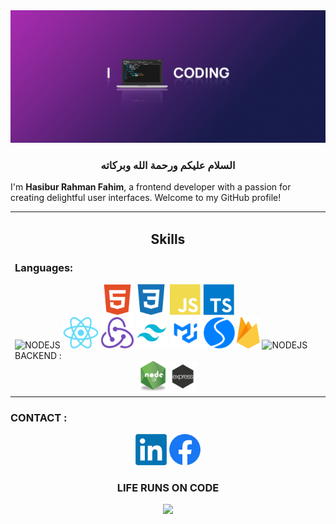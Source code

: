 <img src="./codee.png" />

  <h3 align="center">السلام عليكم ورحمة الله وبركاته</h3>
  
I'm **Hasibur Rahman Fahim**, a frontend developer with a passion for creating delightful user interfaces. Welcome to my GitHub profile!

 
  <table><tr><td valign="top" width="33%">

   <h2 align="center"> Skills </h2>

### Languages:
 <div align="center">  
    <img alt="HTML" height="50"  src="./html2.svg" />
    <img alt="HTML"  height="50" src="./css2.svg" />
    <img alt="JavaScript"  height="50"  src="./js2.svg" />
    <img alt="TypeScript"   height="50" src="./ts2.svg" />
    
</div>



  <img alt="NODEJS" height="50"  ssrc="./nextjs.png" />
   <img alt="NODEJS" height="50"   src="./react.png" />
    <img alt="NODEJS" height="50"   src="./redux.png" />
     <img alt="NODEJS" height="50"  src="./tailwind.png"/>
      <img alt="NODEJS" height="50"  src="./mui.png" />
       <img alt="NODEJS" height="50"  src="./swiper.svg"/>
        <img alt="NODEJS" height="50"   src="./Firebase.png" />
         <img alt="NODEJS" height="50"   src="./mongodb.png/>
         
   
 







 
<br/><br/>

 
   


### BACKEND :
 <div align="center">  
    <img alt="NODEJS" height="50"  src="./node-js.png" />
    <img alt="EXPRESS"  height="50" src="./express.png" />
</div>


</td></tr></table>  







### CONTACT :
 <div align="center">  
    <img alt="linkend" height="50"  src="./linkedin.jpg" />
    <img alt="FACEBOON"  height="50" src="./facebook.png" />
</div>
  <h3 align="center">LIFE RUNS ON CODE </h3>
  

 

  <p align="center">
    <img src="https://capsule-render.vercel.app/api?type=waving&color=gradient&height=100&section=footer"/>
<!--      <img src="./footer.svg"/> -->
</p>


<!-- <img margin="margin-auto" src="./68747470733a2f2f63617073756c652d72656e6465722e76657263656c2e6170702f6170693f747970653d776176696e6726636f6c6f723d6772616469656e74266865696768743d3130302673656374696f6e3d666f6f746572.svg" /> -->


